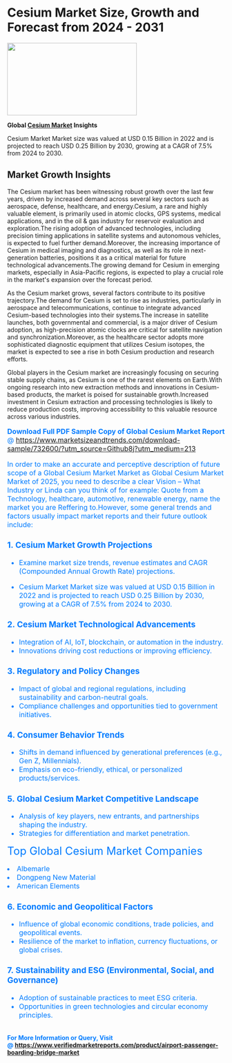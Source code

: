 <H1>Cesium Market Size, Growth and Forecast from 2024 - 2031</H1><img class="aligncenter size-medium wp-image-584254" src="https://thirdeyenews.in/wp-content/uploads/2024/09/Global-Market-Research-300x168.jpeg" alt="" width="300" height="168" /><p><strong>Global&nbsp;<a href="https://www.marketsizeandtrends.com/download-sample/732600/?utm_source=Github8j?utm_medium=213">Cesium Market</a> Insights</strong></p><p>Cesium Market Market size was valued at USD 0.15 Billion in 2022 and is projected to reach USD 0.25 Billion by 2030, growing at a CAGR of 7.5% from 2024 to 2030.</p><p><h2>Market Growth Insights</h2> <p>The Cesium market has been witnessing robust growth over the last few years, driven by increased demand across several key sectors such as aerospace, defense, healthcare, and energy.Cesium, a rare and highly valuable element, is primarily used in atomic clocks, GPS systems, medical applications, and in the oil & gas industry for reservoir evaluation and exploration.The rising adoption of advanced technologies, including precision timing applications in satellite systems and autonomous vehicles, is expected to fuel further demand.Moreover, the increasing importance of Cesium in medical imaging and diagnostics, as well as its role in next-generation batteries, positions it as a critical material for future technological advancements.The growing demand for Cesium in emerging markets, especially in Asia-Pacific regions, is expected to play a crucial role in the market's expansion over the forecast period.<span style="font-size: 16px; color: #007BFF; cursor: pointer;"></span></p> <p>As the Cesium market grows, several factors contribute to its positive trajectory.The demand for Cesium is set to rise as industries, particularly in aerospace and telecommunications, continue to integrate advanced Cesium-based technologies into their systems.The increase in satellite launches, both governmental and commercial, is a major driver of Cesium adoption, as high-precision atomic clocks are critical for satellite navigation and synchronization.Moreover, as the healthcare sector adopts more sophisticated diagnostic equipment that utilizes Cesium isotopes, the market is expected to see a rise in both Cesium production and research efforts.</p> <p>Global players in the Cesium market are increasingly focusing on securing stable supply chains, as Cesium is one of the rarest elements on Earth.With ongoing research into new extraction methods and innovations in Cesium-based products, the market is poised for sustainable growth.Increased investment in Cesium extraction and processing technologies is likely to reduce production costs, improving accessibility to this valuable resource across various industries.</p> <span style="font-size: 16px; color: #007BFF; cursor: pointer;"></p><p><span class=""><strong>Download Full PDF Sample Copy of Global Cesium Market Report</strong> @ <a href="https://www.marketsizeandtrends.com/download-sample/732600/?utm_source=Github8j?utm_medium=213" target="_blank">https://www.marketsizeandtrends.com/download-sample/732600/?utm_source=Github8j?utm_medium=213</a></span></p><p>In order to make an accurate and perceptive description of future scope of a Global&nbsp;Cesium Market Market as Global&nbsp;Cesium Market Market of 2025, you need to describe a clear Vision &ndash; What Industry or Linda can you think of for example: Quote from a Technology, healthcare, automotive, renewable energy, name the market you are Reffering to.However, some general trends and factors usually impact market reports and their future outlook include:</p><h3>1.&nbsp;<strong>Cesium Market Growth Projections</strong></h3><ul><li>Examine market size trends, revenue estimates and CAGR (Compounded Annual Growth Rate) projections.</li><li><p>Cesium Market Market size was valued at USD 0.15 Billion in 2022 and is projected to reach USD 0.25 Billion by 2030, growing at a CAGR of 7.5% from 2024 to 2030.</p></li></ul><h3>2.&nbsp;<strong>Cesium Market Technological Advancements</strong></h3><ul><li>Integration of AI, IoT, blockchain, or automation in the industry.</li><li>Innovations driving cost reductions or improving efficiency.</li></ul><h3>3.&nbsp;<strong>Regulatory and Policy Changes</strong></h3><ul><li>Impact of global and regional regulations, including sustainability and carbon-neutral goals.</li><li>Compliance challenges and opportunities tied to government initiatives.</li></ul><h3>4.&nbsp;<strong>Consumer Behavior Trends</strong></h3><ul><li>Shifts in demand influenced by generational preferences (e.g., Gen Z, Millennials).</li><li>Emphasis on eco-friendly, ethical, or personalized products/services.</li></ul><h3>5.&nbsp;<strong>Global Cesium Market Competitive Landscape</strong></h3><ul><li>Analysis of key players, new entrants, and partnerships shaping the industry.</li><li>Strategies for differentiation and market penetration.</li></ul><p data-pm-slice="1 1 []"><span style="color: inherit; font-family: inherit; font-size: 25px;">Top Global Cesium Market Companies</span></p><div class="" data-test-id=""><p><li>Albemarle</li><li> Dongpeng New Material</li><li> American Elements</li></p></div><h3>6.&nbsp;<strong>Economic and Geopolitical Factors</strong></h3><ul><li>Influence of global economic conditions, trade policies, and geopolitical events.</li><li>Resilience of the market to inflation, currency fluctuations, or global crises.</li></ul><h3>7.&nbsp;<strong>Sustainability and ESG (Environmental, Social, and Governance)</strong></h3><ul><li>Adoption of sustainable practices to meet ESG criteria.</li><li>Opportunities in green technologies and circular economy principles.</li></ul><h2><strong style="font-size: 14px;">For More Information or Query, Visit @&nbsp;</strong><a style="background-color: #ffffff; font-size: 14px;" href="https://www.marketsizeandtrends.com/report/cesium-market/" target="_blank">https://www.verifiedmarketreports.com/product/airport-passenger-boarding-bridge-market</a></h2>